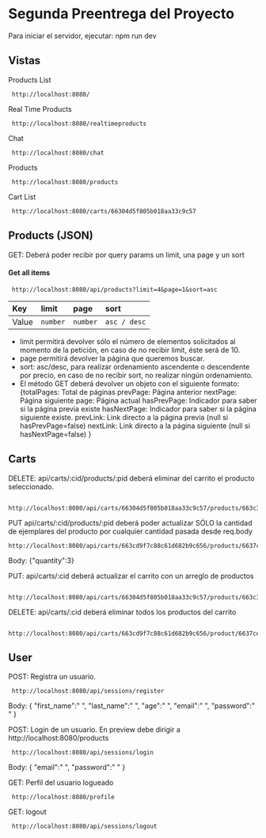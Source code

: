 # Segunda Preentrega del Proyecto

Para iniciar el servidor, ejecutar:
npm run dev

## Vistas

Products List

```http
 http://localhost:8080/
```

Real Time Products

```http
 http://localhost:8080/realtimeproducts
```

Chat

```http
 http://localhost:8080/chat
```

Products

```http
 http://localhost:8080/products
```

Cart List

```http
 http://localhost:8080/carts/66304d5f805b018aa33c9c57
```

## Products (JSON)

GET: Deberá poder recibir por query params un limit, una page y un sort

#### Get all items

```http
 http://localhost:8080/api/products?limit=4&page=1&sort=asc
```

| Key   | limit    | page     | sort         |
| :---- | :------- | :------- | :----------- |
| Value | `number` | `number` | `asc / desc` |

- limit permitirá devolver sólo el número de elementos solicitados al momento de la petición, en caso de no recibir limit, éste será de 10.
- page permitirá devolver la página que queremos buscar.
- sort: asc/desc, para realizar ordenamiento ascendente o descendente por precio, en caso de no recibir sort, no realizar ningún ordenamiento.
- El método GET deberá devolver un objeto con el siguiente formato:
  {totalPages: Total de páginas
  prevPage: Página anterior
  nextPage: Página siguiente
  page: Página actual
  hasPrevPage: Indicador para saber si la página previa existe
  hasNextPage: Indicador para saber si la página siguiente existe.
  prevLink: Link directo a la página previa (null si hasPrevPage=false)
  nextLink: Link directo a la página siguiente (null si hasNextPage=false)
  }

## Carts

DELETE: api/carts/:cid/products/:pid deberá eliminar del carrito el producto seleccionado.

```http
 http://localhost:8080/api/carts/66304d5f805b018aa33c9c57/products/663c3a2b6202b875db072bce
```

PUT api/carts/:cid/products/:pid deberá poder actualizar SÓLO la cantidad de ejemplares del producto por cualquier cantidad pasada desde req.body

```http
http://localhost:8080/api/carts/663cd9f7c88c61d682b9c656/products/6637ccb7a3215dd365c6e80f
```

Body:
{"quantity":3}

PUT: api/carts/:cid deberá actualizar el carrito con un arreglo de productos

```http
 http://localhost:8080/api/carts/66304d5f805b018aa33c9c57/products/663c3a2b6202b875db072bce
```

DELETE: api/carts/:cid deberá eliminar todos los productos del carrito

```http
 http://localhost:8080/api/carts/663cd9f7c88c61d682b9c656/product/6637ceee39fa9e7a01cf380a
```

## User

POST: Registra un usuario.

```http
 http://localhost:8080/api/sessions/register
```

Body:
{
"first_name":" ",
"last_name":" ",
"age":" ",
"email":" ",
"password":" "
}

POST: Login de un usuario. En preview debe dirigir a http://localhost:8080/products

```http
 http://localhost:8080/api/sessions/login
```

Body:
{
"email":" ",
"password":" "
}

GET: Perfil del usuario logueado

```http
 http://localhost:8080/profile
```

GET: logout

```http
 http://localhost:8080/api/sessions/logout
```
